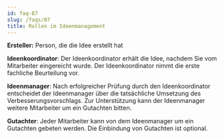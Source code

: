 ```yaml
---
id: faq-87
slug: /faqs/87
title: Rollen im Ideenmanagement
---
```

**Ersteller:** Person, die die Idee erstellt hat

**Ideenkoordinator**: Der Ideenkoordinator erhält die Idee, nachdem Sie vom Mitarbeiter eingereicht wurde. Der Ideenkoordinator nimmt die erste fachliche Beurteilung vor.

**Ideenmanager**: Nach erfolgreicher Prüfung durch den Ideenkoordinator entscheidet der Ideenmanager über die tatsächliche Umsetzung des Verbesserungsvorschlags. Zur Unterstützung kann der Ideenmanager weitere Mitarbeiter um ein Gutachten bitten.

**Gutachter**: Jeder Mitarbeiter kann von dem Ideenmanager um ein Gutachten gebeten werden. Die Einbindung von Gutachten ist optional.